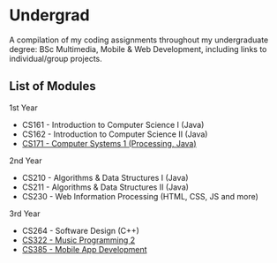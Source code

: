 # Undergrad
A compilation of my coding assignments throughout my undergraduate degree: BSc Multimedia, Mobile & Web Development, including links to individual/group projects.

## List of Modules
1st Year
* CS161 - Introduction to Computer Science I (Java)
* CS162 - Introduction to Computer Science II (Java)
* [CS171 - Computer Systems 1 (Processing, Java)](https://github.com/shanwhite/CO2-Calculator)

2nd Year
* CS210 - Algorithms & Data Structures I (Java)
* CS211 - Algorithms & Data Structures II (Java)
* CS230 - Web Information Processing (HTML, CSS, JS and more)
  
3rd Year
* CS264 - Software Design (C++)
* [CS322 - Music Programming 2](https://github.com/shanwhite/binary-synthesizer)
* [CS385 - Mobile App Development](https://github.com/shanwhite/petal)